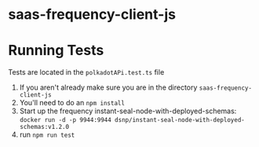 # saas-frequency-client-js

# Running Tests
Tests are located in the `polkadotAPi.test.ts` file

1. If you aren't already make sure you are in the directory `saas-frequency-client-js`
2. You'll need to do an `npm install`
3. Start up the frequency instant-seal-node-with-deployed-schemas: `docker run -d -p 9944:9944 dsnp/instant-seal-node-with-deployed-schemas:v1.2.0`
4. run `npm run test`